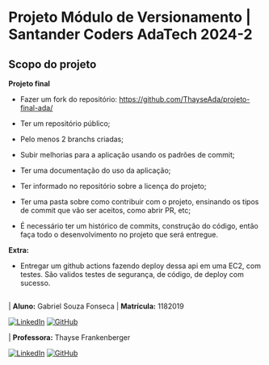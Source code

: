 # Projeto Módulo de Versionamento | Santander Coders AdaTech 2024-2

## Scopo do projeto
**Projeto final**

- Fazer um fork do repositório: https://github.com/ThayseAda/projeto-final-ada/

- Ter um repositório público;

- Pelo menos 2 branchs criadas;

- Subir melhorias para a aplicação usando os padrões de commit;

- Ter uma documentação do uso da aplicação;

- Ter informado no repositório sobre a licença do projeto;

- Ter uma pasta sobre como contribuir com o projeto, ensinando os tipos de commit que vão ser aceitos, como abrir PR, etc;

- É necessário ter um histórico de commits, construção do código, então faça todo o desenvolvimento no projeto que será entregue.

**Extra:**

- Entregar um github actions fazendo deploy dessa api em uma EC2, com testes. São validos testes de segurança, de código, de deploy com sucesso.

## 
| **Aluno:** Gabriel Souza Fonseca 
| **Matrícula:** 1182019

[![LinkedIn](https://img.shields.io/badge/LinkedIn-%230077B5.svg?logo=linkedin&logoColor=white)](https://linkedin.com/in/gabriel-souza-fonseca-5764701ab) 
[![GitHub](https://img.shields.io/badge/GitHub-%23121011.svg?logo=github&logoColor=white)](https://github.com/gabrielsf-99/gabrielsf-99)

| **Professora:** Thayse Frankenberger

[![LinkedIn](https://img.shields.io/badge/LinkedIn-%230077B5.svg?logo=linkedin&logoColor=white)](https://www.linkedin.com/in/thayse-frankenberger-9832161b7/) 
[![GitHub](https://img.shields.io/badge/GitHub-%23121011.svg?logo=github&logoColor=white)](https://github.com/ThayseAda)
